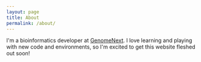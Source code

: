 ```yaml
---
layout: page
title: About
permalink: /about/
---
```


I'm a bioinformatics developer at [GenomeNext](https://www.genomenext.com/). I love learning and playing with
new code and environments, so I'm excited to get this website fleshed out soon!
